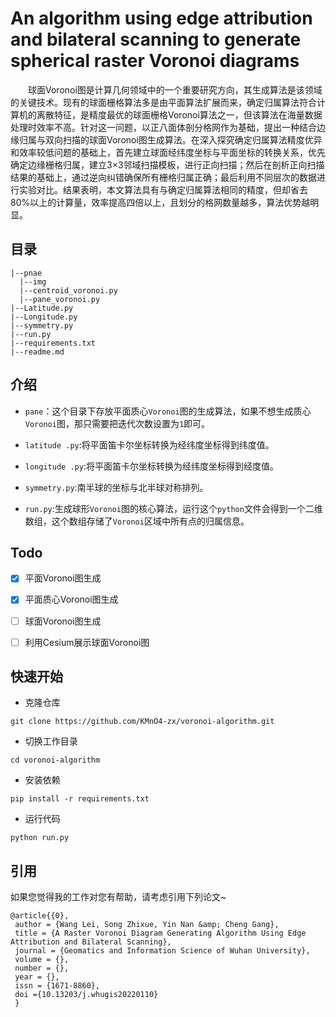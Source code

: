 # An algorithm using edge attribution and bilateral scanning to generate spherical raster Voronoi diagrams

&emsp;&emsp;球面Voronoi图是计算几何领域中的一个重要研究方向，其生成算法是该领域的关键技术。现有的球面栅格算法多是由平面算法扩展而来，确定归属算法符合计算机的离散特征，是精度最优的球面栅格Voronoi算法之一，但该算法在海量数据处理时效率不高。针对这一问题，以正八面体剖分格网作为基础，提出一种结合边缘归属与双向扫描的球面Voronoi图生成算法。在深入探究确定归属算法精度优异和效率较低问题的基础上，首先建立球面经纬度坐标与平面坐标的转换关系，优先确定边缘栅格归属，建立3×3邻域扫描模板，进行正向扫描；然后在剖析正向扫描结果的基础上，通过逆向纠错确保所有栅格归属正确；最后利用不同层次的数据进行实验对比。结果表明，本文算法具有与确定归属算法相同的精度，但却省去80%以上的计算量，效率提高四倍以上，且划分的格网数量越多，算法优势越明显。

## 目录

```
|--pnae
  |--img
  |--centroid_voronoi.py
  |--pane_voronoi.py
|--Latitude.py
|--Longitude.py
|--symmetry.py
|--run.py
|--requirements.txt
|--readme.md
```

## 介绍

- `pane`：这个目录下存放平面质心`Voronoi`图的生成算法，如果不想生成质心`Voronoi`图，那只需要把迭代次数设置为`1`即可。


- `latitude .py`:将平面笛卡尔坐标转换为经纬度坐标得到纬度值。
- `longitude .py`:将平面笛卡尔坐标转换为经纬度坐标得到经度值。
- `symmetry.py`:南半球的坐标与北半球对称排列。
- `run.py`:生成球形`Voronoi`图的核心算法，运行这个`python`文件会得到一个二维数组，这个数组存储了`Voronoi`区域中所有点的归属信息。

## Todo

- [x] 平面Voronoi图生成
- [x] 平面质心Voronoi图生成
- [ ] 球面Voronoi图生成
- [ ] 利用Cesium展示球面Voronoi图


## 快速开始

- 克隆仓库

`git clone https://github.com/KMnO4-zx/voronoi-algorithm.git`

- 切换工作目录

`cd voronoi-algorithm`

- 安装依赖

`pip install -r requirements.txt`

- 运行代码

`python run.py`

## 引用

如果您觉得我的工作对您有帮助，请考虑引用下列论文~

```
@article{{0},
 author = {Wang Lei, Song Zhixue, Yin Nan &amp; Cheng Gang},
 title = {A Raster Voronoi Diagram Generating Algorithm Using Edge Attribution and Bilateral Scanning},
 journal = {Geomatics and Information Science of Wuhan University},
 volume = {},
 number = {},
 year = {},
 issn = {1671-8860},
 doi ={10.13203/j.whugis20220110}
 }
```

